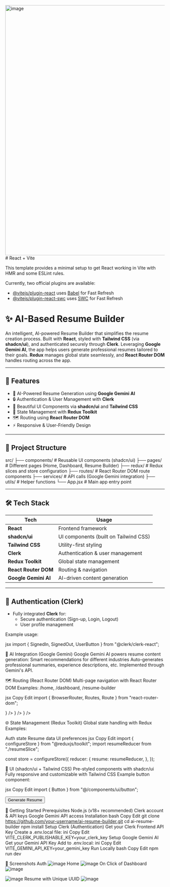 <img width="1919" height="787" alt="image" src="https://github.com/user-attachments/assets/b7759c0c-0965-408b-bcf8-ef791b1264bc" /># React + Vite

This template provides a minimal setup to get React working in Vite with HMR and some ESLint rules.

Currently, two official plugins are available:

- [@vitejs/plugin-react](https://github.com/vitejs/vite-plugin-react/blob/main/packages/plugin-react/README.md) uses [Babel](https://babeljs.io/) for Fast Refresh
- [@vitejs/plugin-react-swc](https://github.com/vitejs/vite-plugin-react-swc) uses [SWC](https://swc.rs/) for Fast Refresh
# ✨ AI-Based Resume Builder

An intelligent, AI-powered Resume Builder that simplifies the resume creation process. Built with **React**, styled with **Tailwind CSS** (via **shadcn/ui**), and authenticated securely through **Clerk**. Leveraging **Google Gemini AI**, the app helps users generate professional resumes tailored to their goals. **Redux** manages global state seamlessly, and **React Router DOM** handles routing across the app.

---

## 🚀 Features

- 📝 AI-Powered Resume Generation using **Google Gemini AI**
- 🔒 Authentication & User Management with **Clerk**
- 🎨 Beautiful UI Components via **shadcn/ui** and **Tailwind CSS**
- 🔄 State Management with **Redux Toolkit**
- 🗺️ Routing using **React Router DOM**
- ⚡ Responsive & User-Friendly Design

---

## 📂 Project Structure

src/ ├── components/ # Reusable UI components (shadcn/ui) ├── pages/ # Different pages (Home, Dashboard, Resume Builder) ├── redux/ # Redux slices and store configuration ├── routes/ # React Router DOM route components ├── services/ # API calls (Google Gemini integration) ├── utils/ # Helper functions └── App.jsx # Main app entry point

---

## 🛠️ Tech Stack

| Tech                | Usage                      |
|---------------------|----------------------------|
| **React**           | Frontend framework         |
| **shadcn/ui**       | UI components (built on Tailwind CSS) |
| **Tailwind CSS**    | Utility-first styling      |
| **Clerk**           | Authentication & user management |
| **Redux Toolkit**   | Global state management    |
| **React Router DOM**| Routing & navigation       |
| **Google Gemini AI**| AI-driven content generation |

---

## 🔐 Authentication (Clerk)

- Fully integrated **Clerk** for:
  - Secure authentication (Sign-up, Login, Logout)
  - User profile management

Example usage:

jsx
import { SignedIn, SignedOut, UserButton } from "@clerk/clerk-react";

<SignedIn>
  <UserButton />
</SignedIn>
<SignedOut>
  <RedirectToSignIn />
</SignedOut>

    
🤖 AI Integration (Google Gemini)
Google Gemini AI powers resume content generation:
Smart recommendations for different industries
Auto-generates professional summaries, experience descriptions, etc.
Implemented through Gemini's API.


🗺️ Routing (React Router DOM)
Multi-page navigation with React Router DOM
Examples: /home, /dashboard, /resume-builder

jsx
Copy
Edit
import { BrowserRouter, Routes, Route } from "react-router-dom";

<BrowserRouter>
  <Routes>
    <Route path="/" element={<Home />} />
    <Route path="/dashboard" element={<Dashboard />} />
    <Route path="/resume-builder" element={<ResumeBuilder />} />
  </Routes>
</BrowserRouter>


🌐 State Management (Redux Toolkit)
Global state handling with Redux
Examples:

Auth state
Resume data
UI preferences
jsx
Copy
Edit
import { configureStore } from "@reduxjs/toolkit";
import resumeReducer from "./resumeSlice";

const store = configureStore({
  reducer: {
    resume: resumeReducer,
  },
});


🎨 UI (shadcn/ui + Tailwind CSS)
Pre-styled components with shadcn/ui
Fully responsive and customizable with Tailwind CSS
Example button component:

jsx
Copy
Edit
import { Button } from "@/components/ui/button";

<Button className="w-full bg-blue-600 text-white">
  Generate Resume
</Button>

🏁 Getting Started
Prerequisites
Node.js (v18+ recommended)
Clerk account & API keys
Google Gemini API access
Installation
bash
Copy
Edit
git clone https://github.com/your-username/ai-resume-builder.git
cd ai-resume-builder
npm install
Setup Clerk (Authentication)
Get your Clerk Frontend API Key
Create a .env.local file:
ini
Copy
Edit
VITE_CLERK_PUBLISHABLE_KEY=your_clerk_key
Setup Google Gemini AI
Get your Gemini API Key
Add to .env.local:
ini
Copy
Edit
VITE_GEMINI_API_KEY=your_gemini_key
Run Locally
bash
Copy
Edit
npm run dev

📸 Screenshots
Auth
![image](https://github.com/user-attachments/assets/f84c2941-2baf-482b-aade-8561ea4eaf62)
Home
![image](<img width="1919" height="787" alt="image" src="https://github.com/user-attachments/assets/b70b3a81-376c-475c-b878-5434d4a307ec" />
)
On Click of Dashboard
![image](https://github.com/user-attachments/assets/b7510654-ad56-4d10-8020-b893c998dba5)

![image](https://github.com/user-attachments/assets/ab7a26d1-4066-4ced-83ff-8c8e9b7b043f)
Resume with Unique UUID
![image](https://github.com/user-attachments/assets/3b677179-47bb-4709-825e-469baa241edd)

